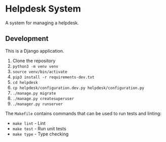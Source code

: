 # Helpdesk System

A system for managing a helpdesk.

## Development

This is a Django application.

1. Clone the repository
2. `python3 -m venv venv`
3. `source venv/bin/activate`
4. `pip3 install -r requirements-dev.txt`
5. `cd helpdesk`
6. `cp helpdesk/configuration.dev.py helpdesk/configuration.py`
7. `./manage.py migrate`
8. `./manage.py createsuperuser`
9. `./manager.py runserver`

The `Makefile` contains commands that can be used to run tests and linting:

- `make lint` - Lint
- `make test` - Run unit tests
- `make type` - Type checking